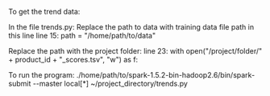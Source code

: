 To get the trend data:


In the file trends.py:
Replace the path to data with training data file path in this line 
line 15: path = "/home/path/to/data"

Replace the path with the project folder:
line 23: with open("/project/folder/" + product_id + "_scores.tsv", "w") as f:

To run the program:
./home/path/to/spark-1.5.2-bin-hadoop2.6/bin/spark-submit --master local[*] ~/project_directory/trends.py

